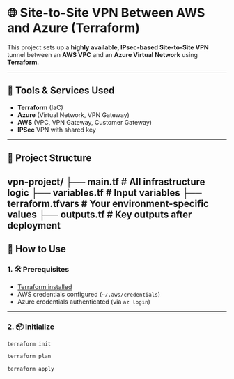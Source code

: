# 🌐 Site-to-Site VPN Between AWS and Azure (Terraform)

This project sets up a **highly available, IPsec-based Site-to-Site VPN** tunnel between an **AWS VPC** and an **Azure Virtual Network** using **Terraform**.

---

## 🧰 Tools & Services Used

- **Terraform** (IaC)
- **Azure** (Virtual Network, VPN Gateway)
- **AWS** (VPC, VPN Gateway, Customer Gateway)
- **IPSec** VPN with shared key

---

## 📁 Project Structure

vpn-project/ ├── main.tf # All infrastructure logic ├── variables.tf # Input variables ├── terraform.tfvars # Your environment-specific values ├── outputs.tf # Key outputs after deployment
---

## 🚀 How to Use

### 1. 🛠️ Prerequisites

- [Terraform installed](https://learn.hashicorp.com/tutorials/terraform/install-cli)
- AWS credentials configured (`~/.aws/credentials`)
- Azure credentials authenticated (via `az login`)

---

### 2. 📦 Initialize

```bash
terraform init

terraform plan

terraform apply
